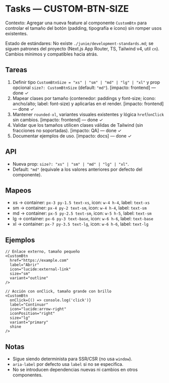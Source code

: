 # Tasks — CUSTOM-BTN-SIZE

Contexto: Agregar una nueva feature al componente `CustomBtn` para controlar el tamaño del botón (padding, tipografía e ícono) sin romper usos existentes.

Estado de estándares: No existe `./junie/development-standards.md`; se siguen patrones del proyecto (Next.js App Router, TS, Tailwind v4, util `cn`). Cambios mínimos y compatibles hacia atrás.

## Tareas
1. Definir tipo `CustomBtnSize = "xs" | "sm" | "md" | "lg" | "xl"` y prop opcional `size?: CustomBtnSize` (default: `"md"`). [impacto: frontend] — done ✓
2. Mapear clases por tamaño (contenedor: paddings y font-size; ícono: ancho/alto; label: font-size) y aplicarlas en el render. [impacto: frontend] — done ✓
3. Mantener `rounded-xl`, variantes visuales existentes y lógica `href`/`onClick` sin cambios. [impacto: frontend] — done ✓
4. Validar que los tamaños utilicen clases válidas de Tailwind (sin fracciones no soportadas). [impacto: QA] — done ✓
5. Documentar ejemplos de uso. [impacto: docs] — done ✓

## API
- Nueva prop: `size?: "xs" | "sm" | "md" | "lg" | "xl"`.
- Default: `"md"` (equivale a los valores anteriores por defecto del componente).

## Mapeos
- xs → container: `px-3 py-1.5 text-xs`, icon: `w-4 h-4`, label: `text-xs`
- sm → container: `px-4 py-2 text-sm`, icon: `w-4 h-4`, label: `text-sm`
- md → container: `px-5 py-2.5 text-sm`, icon: `w-5 h-5`, label: `text-sm`
- lg → container: `px-6 py-3 text-base`, icon: `w-6 h-6`, label: `text-base`
- xl → container: `px-7 py-3.5 text-lg`, icon: `w-6 h-6`, label: `text-lg`

## Ejemplos
```tsx
// Enlace externo, tamaño pequeño
<CustomBtn
  href="https://example.com"
  label="Abrir"
  icon="lucide:external-link"
  size="sm"
  variant="outline"
/>

// Acción con onClick, tamaño grande con brillo
<CustomBtn
  onClick={() => console.log('click')}
  label="Continuar"
  icon="lucide:arrow-right"
  iconPosition="right"
  size="lg"
  variant="primary"
  shine
/>
```

## Notas
- Sigue siendo determinista para SSR/CSR (no usa `window`).
- `aria-label` por defecto usa `label` si no se especifica.
- No se introducen dependencias nuevas ni cambios en otros componentes.